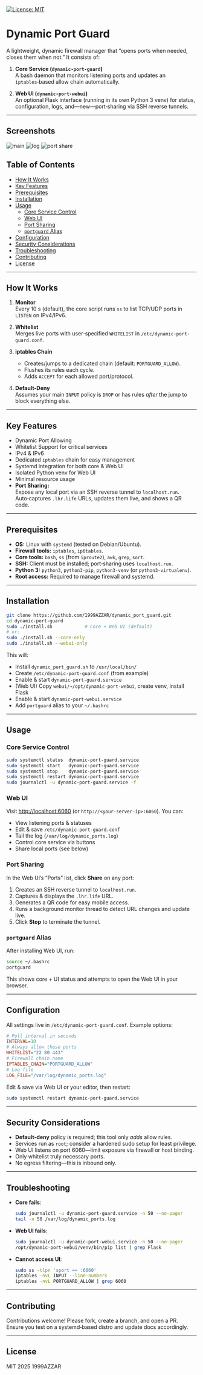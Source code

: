 [![License: MIT](https://img.shields.io/badge/License-MIT-yellow.svg)](https://opensource.org/licenses/MIT)

# Dynamic Port Guard

A lightweight, dynamic firewall manager that “opens ports when needed, closes them when not.” It consists of:

1. **Core Service (`dynamic-port-guard`)**  
   A bash daemon that monitors listening ports and updates an `iptables`‑based allow chain automatically.

2. **Web UI (`dynamic-port-webui`)**  
   An optional Flask interface (running in its own Python 3 venv) for status, configuration, logs, and—new—port‑sharing via SSH reverse tunnels.

---

## Screenshots

![main](screenshot_01.png)
![log](screenshot_02.png)
![port share](screenshot_03.png)

## Table of Contents

- [How It Works](#how-it-works)  
- [Key Features](#key-features)  
- [Prerequisites](#prerequisites)  
- [Installation](#installation)  
- [Usage](#usage)  
  - [Core Service Control](#core-service-control)  
  - [Web UI](#web-ui)  
  - [Port Sharing](#port-sharing)  
  - [`portguard` Alias](#portguard-alias)  
- [Configuration](#configuration)  
- [Security Considerations](#security-considerations)  
- [Troubleshooting](#troubleshooting)  
- [Contributing](#contributing)  
- [License](#license)

---

## How It Works

1. **Monitor**  
   Every 10 s (default), the core script runs `ss` to list TCP/UDP ports in `LISTEN` on IPv4/IPv6.

2. **Whitelist**  
   Merges live ports with user‑specified `WHITELIST` in `/etc/dynamic-port-guard.conf`.

3. **iptables Chain**  
   - Creates/jumps to a dedicated chain (default: `PORTGUARD_ALLOW`).  
   - Flushes its rules each cycle.  
   - Adds `ACCEPT` for each allowed port/protocol.

4. **Default-Deny**  
   Assumes your main `INPUT` policy is `DROP` or has rules *after* the jump to block everything else.

---

## Key Features

- Dynamic Port Allowing  
- Whitelist Support for critical services  
- IPv4 & IPv6  
- Dedicated `iptables` chain for easy management  
- Systemd integration for both core & Web UI  
- Isolated Python venv for Web UI  
- Minimal resource usage  
- **Port Sharing:**  
  Expose any local port via an SSH reverse tunnel to `localhost.run`.  
  Auto‑captures `.lhr.life` URLs, updates them live, and shows a QR code.

---

## Prerequisites

- **OS:** Linux with `systemd` (tested on Debian/Ubuntu).  
- **Firewall tools:** `iptables`, `ip6tables`.  
- **Core tools:** `bash`, `ss` (from `iproute2`), `awk`, `grep`, `sort`.  
- **SSH:** Client must be installed; port‑sharing uses `localhost.run`.  
- **Python 3:** `python3`, `python3-pip`, `python3-venv` (or `python3-virtualenv`).  
- **Root access:** Required to manage firewall and systemd.

---

## Installation

```bash
git clone https://github.com/1999AZZAR/dynamic_port_guard.git
cd dynamic-port-guard
sudo ./install.sh            # Core + Web UI (default)
# or:
sudo ./install.sh --core-only
sudo ./install.sh --webui-only
```

This will:

- Install `dynamic_port_guard.sh` to `/usr/local/bin/`  
- Create `/etc/dynamic-port-guard.conf` (from example)  
- Enable & start `dynamic-port-guard.service`  
- (Web UI) Copy `webui/→/opt/dynamic-port-webui`, create venv, install Flask  
- Enable & start `dynamic-port-webui.service`  
- Add `portguard` alias to your `~/.bashrc`

---

## Usage

### Core Service Control

```bash
sudo systemctl status  dynamic-port-guard.service
sudo systemctl start   dynamic-port-guard.service
sudo systemctl stop    dynamic-port-guard.service
sudo systemctl restart dynamic-port-guard.service
sudo journalctl -u dynamic-port-guard.service -f
```

### Web UI

Visit <http://localhost:6060> (or `http://<your-server-ip>:6060`). You can:

- View listening ports & statuses  
- Edit & save `/etc/dynamic-port-guard.conf`  
- Tail the log (`/var/log/dynamic_ports.log`)  
- Control core service via buttons  
- Share local ports (see below)

### Port Sharing

In the Web UI’s “Ports” list, click **Share** on any port:

1. Creates an SSH reverse tunnel to `localhost.run`.  
2. Captures & displays the `.lhr.life` URL.  
3. Generates a QR code for easy mobile access.  
4. Runs a background monitor thread to detect URL changes and update live.  
5. Click **Stop** to terminate the tunnel.

### `portguard` Alias

After installing Web UI, run:

```bash
source ~/.bashrc
portguard
```

This shows core + UI status and attempts to open the Web UI in your browser.

---

## Configuration

All settings live in `/etc/dynamic-port-guard.conf`. Example options:

```ini
# Poll interval in seconds
INTERVAL=10
# Always allow these ports
WHITELIST="22 80 443"
# Firewall chain name
IPTABLES_CHAIN="PORTGUARD_ALLOW"
# Log file
LOG_FILE="/var/log/dynamic_ports.log"
```

Edit & save via Web UI or your editor, then restart:

```bash
sudo systemctl restart dynamic-port-guard.service
```

---

## Security Considerations

- **Default‑deny** policy is required; this tool only *adds* allow rules.  
- Services run as `root`; consider a hardened sudo setup for least privilege.  
- Web UI listens on port 6060—limit exposure via firewall or host binding.  
- Only whitelist truly necessary ports.  
- No egress filtering—this is inbound only.

---

## Troubleshooting

- **Core fails**:  
  ```bash
  sudo journalctl -u dynamic-port-guard.service -n 50 --no-pager
  tail -n 50 /var/log/dynamic_ports.log
  ```

- **Web UI fails**:  
  ```bash
  sudo journalctl -u dynamic-port-webui.service -n 50 --no-pager
  /opt/dynamic-port-webui/venv/bin/pip list | grep Flask
  ```

- **Cannot access UI**:  
  ```bash
  sudo ss -tlpn 'sport == :6060'
  iptables -nvL INPUT --line-numbers
  iptables -nvL PORTGUARD_ALLOW | grep 6060
  ```

---

## Contributing

Contributions welcome! Please fork, create a branch, and open a PR.  
Ensure you test on a systemd‑based distro and update docs accordingly.

---

## License

MIT 2025 1999AZZAR
